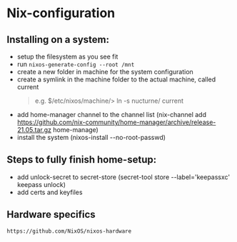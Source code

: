 # Nix-configuration

## Installing on a system:

* setup the filesystem as you see fit
* run `nixos-generate-config --root /mnt`
* create a new folder in machine for the system configuration
* create a symlink in the machine folder to the actual machine, called current
  > e.g. $/etc/nixos/machine/> ln -s nucturne/ current
* add home-manager channel to the channel list (nix-channel add https://github.com/nix-community/home-manager/archive/release-21.05.tar.gz home-manage)
* install the system (nixos-install --no-root-passwd)

## Steps to fully finish home-setup:

* add unlock-secret to secret-store (secret-tool store --label='keepassxc' keepass unlock)
* add certs and keyfiles

## Hardware specifics
	https://github.com/NixOS/nixos-hardware
